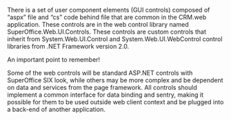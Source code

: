 <properties date="2016-06-24"
SortOrder="2"
/>

There is a set of user component elements (GUI controls) composed of “aspx” file and “cs” code behind file that are common in the CRM.web application. These controls are in the web control library named SuperOffice.Web.UI.Controls. These controls are custom controls that inherit from System.Web.UI.Control and System.Web.UI.WebControl control libraries from .NET Framework version 2.0.

An important point to remember!

Some of the web controls will be standard ASP.NET controls with SuperOffice SIX look, while others may be more complex and be dependent on data and services from the page framework. All controls should implement a common interface for data binding and sentry, making it possible for them to be used outside web client context and be plugged into a back-end of another application.
